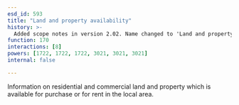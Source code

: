 ```yaml
---
esd_id: 593
title: "Land and property availability"
history: >-
  Added scope notes in version 2.02. Name changed to 'Land and property availability' in version 4.00.
function: 170
interactions: [8]
powers: [1722, 1722, 1722, 3021, 3021, 3021]
internal: false

---
```


Information on residential and commercial land and property which is available for purchase or for rent in the local area.

